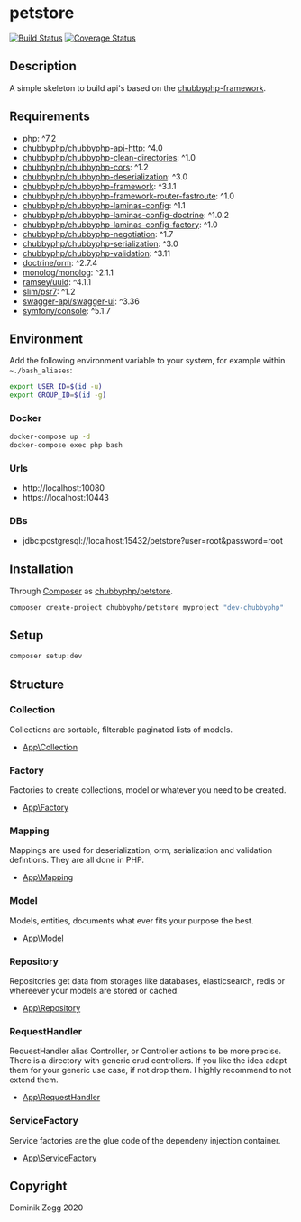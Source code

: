 # petstore

[![Build Status](https://api.travis-ci.org/chubbyphp/petstore.png?branch=chubbyphp)](https://travis-ci.org/chubbyphp/petstore)
[![Coverage Status](https://coveralls.io/repos/github/chubbyphp/petstore/badge.svg?branch=chubbyphp)](https://coveralls.io/github/chubbyphp/petstore?branch=chubbyphp)

## Description

A simple skeleton to build api's based on the [chubbyphp-framework][1].

## Requirements

 * php: ^7.2
 * [chubbyphp/chubbyphp-api-http][2]: ^4.0
 * [chubbyphp/chubbyphp-clean-directories][3]: ^1.0
 * [chubbyphp/chubbyphp-cors][4]: ^1.2
 * [chubbyphp/chubbyphp-deserialization][5]: ^3.0
 * [chubbyphp/chubbyphp-framework][6]: ^3.1.1
 * [chubbyphp/chubbyphp-framework-router-fastroute][7]: ^1.0
 * [chubbyphp/chubbyphp-laminas-config][8]: ^1.1
 * [chubbyphp/chubbyphp-laminas-config-doctrine][9]: ^1.0.2
 * [chubbyphp/chubbyphp-laminas-config-factory][10]: ^1.0
 * [chubbyphp/chubbyphp-negotiation][11]: ^1.7
 * [chubbyphp/chubbyphp-serialization][12]: ^3.0
 * [chubbyphp/chubbyphp-validation][13]: ^3.11
 * [doctrine/orm][14]: ^2.7.4
 * [monolog/monolog][15]: ^2.1.1
 * [ramsey/uuid][16]: ^4.1.1
 * [slim/psr7][17]: ^1.2
 * [swagger-api/swagger-ui][18]: ^3.36
 * [symfony/console][19]: ^5.1.7

## Environment

Add the following environment variable to your system, for example within `~./bash_aliases`:

```sh
export USER_ID=$(id -u)
export GROUP_ID=$(id -g)
```

### Docker

```sh
docker-compose up -d
docker-compose exec php bash
```

### Urls

* http://localhost:10080
* https://localhost:10443

### DBs

 * jdbc:postgresql://localhost:15432/petstore?user=root&password=root

## Installation

Through [Composer](http://getcomposer.org) as [chubbyphp/petstore][40].

```bash
composer create-project chubbyphp/petstore myproject "dev-chubbyphp"
```

## Setup

```sh
composer setup:dev
```

## Structure

### Collection

Collections are sortable, filterable paginated lists of models.

 * [App\Collection][60]

### Factory

Factories to create collections, model or whatever you need to be created.

 * [App\Factory][70]

### Mapping

Mappings are used for deserialization, orm, serialization and validation defintions. They are all done in PHP.

 * [App\Mapping][80]

### Model

Models, entities, documents what ever fits your purpose the best.

 * [App\Model][90]

### Repository

Repositories get data from storages like databases, elasticsearch, redis or whereever your models are stored or cached.

 * [App\Repository][100]

### RequestHandler

RequestHandler alias Controller, or Controller actions to be more precise.
There is a directory with generic crud controllers. If you like the idea adapt them for your generic use case, if not drop them.
I highly recommend to not extend them.

 * [App\RequestHandler][110]

### ServiceFactory

Service factories are the glue code of the dependeny injection container.

 * [App\ServiceFactory][120]

## Copyright

Dominik Zogg 2020

[1]: https://github.com/chubbyphp/chubbyphp-framework

[2]: https://packagist.org/packages/chubbyphp/chubbyphp-api-http
[3]: https://packagist.org/packages/chubbyphp/chubbyphp-clean-directories
[4]: https://packagist.org/packages/chubbyphp/chubbyphp-cors
[5]: https://packagist.org/packages/chubbyphp/chubbyphp-deserialization
[6]: https://packagist.org/packages/chubbyphp/chubbyphp-framework
[7]: https://packagist.org/packages/chubbyphp/chubbyphp-framework-router-fastroute
[8]: https://packagist.org/packages/chubbyphp/chubbyphp-laminas-config
[9]: https://packagist.org/packages/chubbyphp/chubbyphp-laminas-config-doctrine
[10]: https://packagist.org/packages/chubbyphp/chubbyphp-laminas-config-factory
[11]: https://packagist.org/packages/chubbyphp/chubbyphp-negotiation
[12]: https://packagist.org/packages/chubbyphp/chubbyphp-serialization
[13]: https://packagist.org/packages/chubbyphp/chubbyphp-validation
[14]: https://packagist.org/packages/doctrine/orm
[15]: https://packagist.org/packages/monolog/monolog
[16]: https://packagist.org/packages/ramsey/uuid
[17]: https://packagist.org/packages/slim/psr7
[18]: https://packagist.org/packages/swagger-api/swagger-ui
[19]: https://packagist.org/packages/symfony/console

[40]: https://packagist.org/packages/chubbyphp/petstore

[60]: src/Collection

[70]: src/Factory

[80]: src/Mapping

[90]: src/Model

[100]: src/Repository

[110]: src/RequestHandler

[120]: src/ServiceFactory
